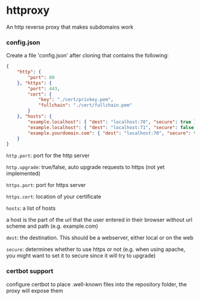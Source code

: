 # httproxy
An http reverse proxy that makes subdomains work

### config.json
Create a file 'config.json' after cloning that contains the following:
```json
{
	"http": {
		"port": 80
	}, "https": {
		"port": 443,
		"cert": {
			"key": "./cert/privkey.pem",
			"fullchain": "./cert/fullchain.pem"
		}
	}, "hosts": {
		"example.localhost": { "dest": "localhost:70", "secure": true },
		"example.localhost": { "dest": "localhost:71", "secure": false },
		"example.yourdomain.com": { "dest": "localhost:70", "secure": true }
	}
}
```
`http.port`: port for the http server

`http.upgrade`: true/false, auto upgrade requests to https (not yet implemented)

`https.port`: port for https server

`https.cert`: location of your certificate


`hosts`: a list of hosts

a host is the part of the url that the user entered in their browser without url scheme and path (e.g. example.com)

  `dest`: the destination. This should be a webserver, either local or on the web
  
  `secure`: determines whether to use https or not (e.g. when using apache, you might want to set it to secure since it will try to upgrade)
  
  ### certbot support
configure certbot to place .well-known files into the repository folder, the proxy will expose them
  
